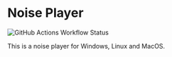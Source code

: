 # Noise Player

![GitHub Actions Workflow Status](https://img.shields.io/github/actions/workflow/status/huguesv/NoisePlayer/build-and-test.yml)

This is a noise player for Windows, Linux and MacOS.

